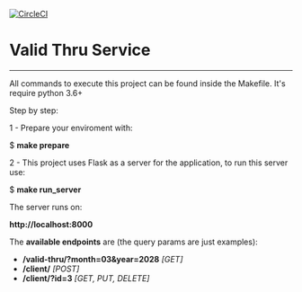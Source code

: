 [![CircleCI](https://circleci.com/gh/barone-dev/valid_thru.svg?style=svg)](https://circleci.com/gh/barone-dev/valid_thru)

# Valid Thru Service

---

All commands to execute this project can be found inside the Makefile. It's require python 3.6+

Step by step:

1 - Prepare your enviroment with:

$ **make prepare**

2 - This project uses Flask as a server for the application, to run this server use:

$ **make run_server**

The server runs on:

**http://localhost:8000**

The **available endpoints** are (the query params are just examples):

* **/valid-thru/?month=03&year=2028** *[GET]*
* **/client/** *[POST]*
* **/client/?id=3** *[GET, PUT, DELETE]*
